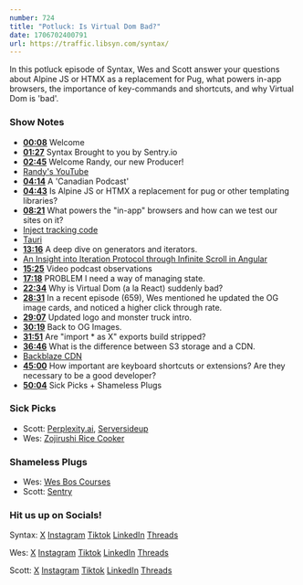 ```yaml
---
number: 724
title: "Potluck: Is Virtual Dom Bad?"
date: 1706702400791
url: https://traffic.libsyn.com/syntax/
---
```


In this potluck episode of Syntax, Wes and Scott answer your questions about Alpine JS or HTMX as a replacement for Pug, what powers in-app browsers, the importance of key-commands and shortcuts, and why Virtual Dom is 'bad'.

### Show Notes

* **[00:08](#t=00:08)** Welcome
* **[01:27](#t=01:27)** Syntax Brought to you by Sentry.io
* **[02:45](#t=02:45)** Welcome Randy, our new Producer!
* [Randy's YouTube](https://www.youtube.com/@randyrektor)
* **[04:14](#t=04:14)** A 'Canadian Podcast'
* **[04:43](#t=04:43)** Is Alpine JS or HTMX a replacement for pug or other templating libraries?
* **[08:21](#t=08:21)** What powers the "in-app" browsers and how can we test our sites on it?
* [Inject tracking code](https://inappbrowser.com/)
* [Tauri](https://tauri.app/) 
* **[13:16](#t=13:16)** A deep dive on generators and iterators.
* [An Insight into Iteration Protocol through Infinite Scroll in Angular](https://blog.stackademic.com/an-insight-into-iteration-protocol-through-infinite-scroll-in-angular-a14960fede1c)
* **[15:25](#t=15:25)** Video podcast observations
* **[17:18](#t=17:18)** PROBLEM I need a way of managing state.
* **[22:34](#t=22:34)** Why is Virtual Dom (a la React) suddenly bad?
* **[28:31](#t=28:31)** In a recent episode (659), Wes mentioned he updated the OG image cards, and noticed a higher click through rate.
* **[29:07](#t=29:07)** Updated logo and monster truck intro.
* **[30:19](#t=30:19)** Back to OG Images.
* **[31:51](#t=31:51)** Are "import * as X" exports build stripped?
* **[36:46](#t=36:46)** What is the difference between S3 storage and a CDN.
* [Backblaze CDN](https://www.backblaze.com/cloud-storage/solutions/cdn)
* **[45:00](#t=45:00)** How important are keyboard shortcuts or extensions? Are they necessary to be a good developer?
* **[50:04](#t=50:04)** Sick Picks + Shameless Plugs

### Sick Picks

- Scott: [Perplexity.ai](https://www.perplexity.ai/), [Serversideup](https://serversideup.net/open-source/financial-freedom/)
- Wes: [Zojirushi Rice Cooker](https://amzn.to/3HubpTT)


### Shameless Plugs

- Wes: [Wes Bos Courses](https://wesbos.com/courses)
- Scott: [Sentry](https://sentry.io)

### Hit us up on Socials!

Syntax: [X](https://twitter.com/syntaxfm) [Instagram](https://www.instagram.com/syntax_fm/) [Tiktok](https://www.tiktok.com/@syntaxfm) [LinkedIn](https://www.linkedin.com/company/96077407/admin/feed/posts/) [Threads](https://www.threads.net/@syntax_fm)

Wes: [X](https://twitter.com/wesbos) [Instagram](https://www.instagram.com/wesbos/) [Tiktok](https://www.tiktok.com/@wesbos) [LinkedIn](https://www.linkedin.com/in/wesbos/) [Threads](https://www.threads.net/@wesbos)

Scott: [X](https://twitter.com/stolinski) [Instagram](https://www.instagram.com/stolinski/) [Tiktok](https://www.tiktok.com/@stolinski) [LinkedIn](https://www.linkedin.com/in/stolinski/) [Threads](https://www.threads.net/@stolinski)
